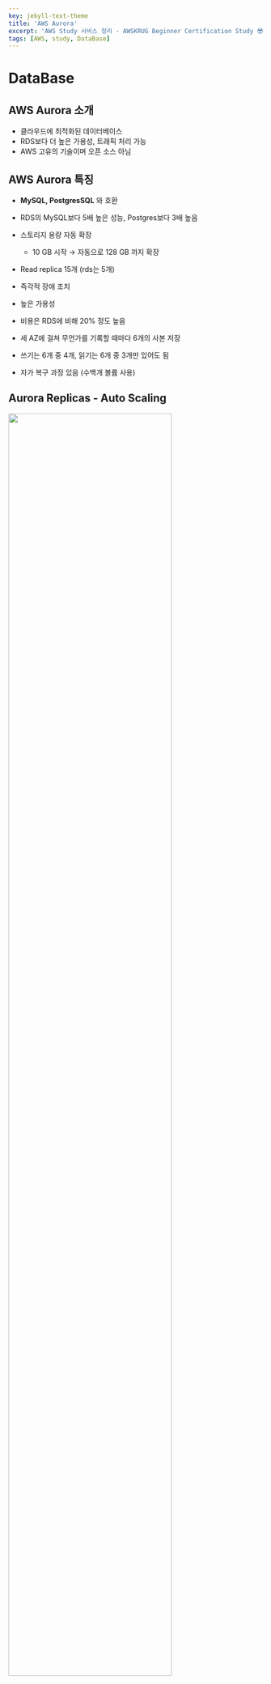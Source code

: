 ```yaml
---
key: jekyll-text-theme
title: 'AWS Aurora'
excerpt: 'AWS Study 서비스 정리 - AWSKRUG Beginner Certification Study 😎'
tags: [AWS, study, DataBase] 
---
```




# DataBase

## AWS Aurora 소개

* 클라우드에 최적화된 데이터베이스 
* RDS보다 더 높은 가용성, 트래픽 처리 가능 
* AWS 고유의 기술이며 오픈 소스 아님



## AWS Aurora 특징

- **MySQL, PostgresSQL** 와 호환
- RDS의 MySQL보다 5배 높은 성능, Postgres보다 3배 높음 

- 스토리지 용량 자동 확장 
  - 10 GB 시작 → 자동으로 128 GB 까지 확장

- Read replica 15개 (rds는 5개)
- 즉각적 장애 조치
- 높은 가용성
- 비용은 RDS에 비해 20% 정도 높음
- 세 AZ에 걸쳐 무언가를 기록할 때마다 6개의 사본 저장
- 쓰기는 6개 중 4개, 읽기는 6개 중 3개만 있어도 됨
- 자가 복구 과정 있음 (수백개 볼륨 사용)



## Aurora Replicas - Auto Scaling

<img src ="https://user-images.githubusercontent.com/113915835/228489706-a698cae2-49b6-4eda-b586-f261fc20ca7a.png" width = "80%">

* Read replica에 Auto scaling 설정 가능

### Aurora – Custom Endpoints

<img src = "https://user-images.githubusercontent.com/113915835/228490029-9cf4357a-7616-468a-aa0b-2da5c9fd890f.png" width = "80%">

- 쿼리가 subset으로만 향하도록 할 수 있음
- Custom Endpoint 사용 시 Reader Endpoint 사용 안함. 

### Aurora Serverless

<img src = "https://user-images.githubusercontent.com/113915835/228490300-5cb86536-0a8f-4eaa-a5c5-f540bf210111.png" width = "60%">

- 실제 사용량에 기반한 자동 데이터베이스 인스턴스화와 자동 스케일을 가능
  - 비정기적, 간헐적, 또는 예측 불허한 워크로드에 유용
- 용량 계획을 세울 필요가 전혀 없으며 각 Aurora 인스턴스에 대해 매 초당 비용을 지불
- 하위 proxy fleet과 소통, 서버리스 방식으로 인스턴스 생성

<br/>

> **REFERENCE**
>
> [https://www.udemy.com/](https://www.udemy.com/) (AWS Certified Solutions Architect Associate, Stephane Maarek)
>
> [https://docs.aws.amazon.com/?nc2=h_ql_doc_do](https://docs.aws.amazon.com/?nc2=h_ql_doc_do)